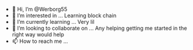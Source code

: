 - 👋 Hi, I’m @Werborg55
- 👀 I’m interested in ... Learning block chain
- 🌱 I’m currently learning ... Very lil
- 💞️ I’m looking to collaborate on ... Any helping getting me started in the right way would help
- 📫 How to reach me ...

<!---
Werborg55/Werborg55 is a ✨ special ✨ repository because its `README.md` (this file) appears on your GitHub profile.
You can click the Preview link to take a look at your changes.
--->
